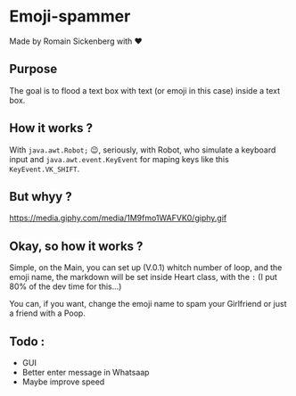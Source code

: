 # Emoji-spammer
Made by Romain Sickenberg with ❤️


## Purpose

The goal is to flood a text box with text (or emoji in this case) inside a text box.

## How it works ?

With `java.awt.Robot;` 😉, seriously, with Robot, who simulate a keyboard input and `java.awt.event.KeyEvent` for maping keys like this `KeyEvent.VK_SHIFT`.

## But whyy ?

https://media.giphy.com/media/1M9fmo1WAFVK0/giphy.gif


## Okay, so how it works ?

Simple, on the Main, you can set up (V.0.1) whitch number of loop, and the emoji name, the markdown will be set inside Heart class, with the `:` (I put 80% of the dev time for this...)

You can, if you want, change the emoji name to spam your Girlfriend or just a friend with a Poop.


## Todo :

- GUI
- Better enter message in Whatsaap
- Maybe improve speed
